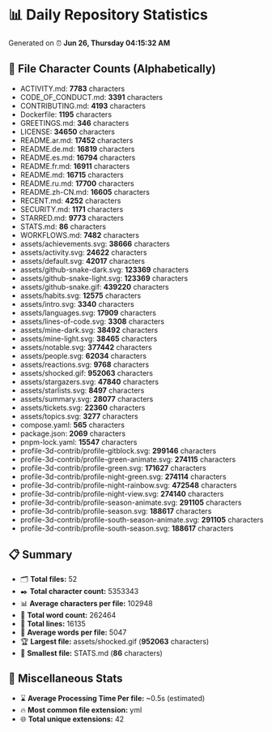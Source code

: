 # 📊 Daily Repository Statistics
Generated on ⏰ **Jun 26, Thursday 04:15:32 AM**

## 📂 File Character Counts (Alphabetically)
- ACTIVITY.md: **7783** characters
- CODE_OF_CONDUCT.md: **3391** characters
- CONTRIBUTING.md: **4193** characters
- Dockerfile: **1195** characters
- GREETINGS.md: **346** characters
- LICENSE: **34650** characters
- README.ar.md: **17452** characters
- README.de.md: **16819** characters
- README.es.md: **16794** characters
- README.fr.md: **16911** characters
- README.md: **16715** characters
- README.ru.md: **17700** characters
- README.zh-CN.md: **16605** characters
- RECENT.md: **4252** characters
- SECURITY.md: **1171** characters
- STARRED.md: **9773** characters
- STATS.md: **86** characters
- WORKFLOWS.md: **7482** characters
- assets/achievements.svg: **38666** characters
- assets/activity.svg: **24622** characters
- assets/default.svg: **42017** characters
- assets/github-snake-dark.svg: **123369** characters
- assets/github-snake-light.svg: **123369** characters
- assets/github-snake.gif: **439220** characters
- assets/habits.svg: **12575** characters
- assets/intro.svg: **3340** characters
- assets/languages.svg: **17909** characters
- assets/lines-of-code.svg: **3308** characters
- assets/mine-dark.svg: **38492** characters
- assets/mine-light.svg: **38465** characters
- assets/notable.svg: **377442** characters
- assets/people.svg: **62034** characters
- assets/reactions.svg: **9768** characters
- assets/shocked.gif: **952063** characters
- assets/stargazers.svg: **47840** characters
- assets/starlists.svg: **8497** characters
- assets/summary.svg: **28077** characters
- assets/tickets.svg: **22360** characters
- assets/topics.svg: **3277** characters
- compose.yaml: **565** characters
- package.json: **2069** characters
- pnpm-lock.yaml: **15547** characters
- profile-3d-contrib/profile-gitblock.svg: **299146** characters
- profile-3d-contrib/profile-green-animate.svg: **274115** characters
- profile-3d-contrib/profile-green.svg: **171627** characters
- profile-3d-contrib/profile-night-green.svg: **274114** characters
- profile-3d-contrib/profile-night-rainbow.svg: **472548** characters
- profile-3d-contrib/profile-night-view.svg: **274140** characters
- profile-3d-contrib/profile-season-animate.svg: **291105** characters
- profile-3d-contrib/profile-season.svg: **188617** characters
- profile-3d-contrib/profile-south-season-animate.svg: **291105** characters
- profile-3d-contrib/profile-south-season.svg: **188617** characters

## 📋 Summary
- 🗂️ **Total files:** 52
- ✒️ **Total character count:** 5353343
- 📊 **Average characters per file:** 102948
- 📝 **Total word count:** 262464
- 🧾 **Total lines:** 16135
- 📐 **Average words per file:** 5047
- 🏆 **Largest file:** assets/shocked.gif (**952063** characters)
- 🥉 **Smallest file:** STATS.md (**86** characters)

## 🌟 Miscellaneous Stats
- ⌛ **Average Processing Time Per file:** ~0.5s (estimated)
- 🔥 **Most common file extension:** yml
- 🌐 **Total unique extensions:** 42
